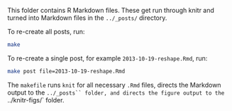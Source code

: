 This folder contains R Markdown files. These get run through knitr and turned into Markdown files in the `../_posts/` directory.

To re-create all posts, run:

```sh
make
```

To re-create a single post, for example `2013-10-19-reshape.Rmd`, run:

```sh
make post file=2013-10-19-reshape.Rmd
```

The `makefile` runs `knit` for all necessary `.Rmd` files, directs the Markdown output to the `../_posts`` folder, and directs the figure output to the `../knitr-figs/` folder.
